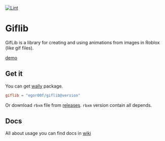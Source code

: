 [![Lint](https://github.com/Ukuroks-games/giflib/actions/workflows/Lint.yaml/badge.svg)](https://github.com/Ukuroks-games/giflib/actions/workflows/Lint.yaml)

# Giflib

GifLib is a library for creating and using animations from images in Roblox (like gif files).

[demo](https://www.roblox.com/games/128892026982338/Giflib-demo)

## Get it

You can get [wally](https://github.com/upliftgames/wally) package.
```toml
giflib = "egor00f/giflib@version"
```

Or download `rbxm` file from [releases](https://github.com/Ukuroks-games/giflib/releases). `rbxm` version contain all depends.

## Docs

All about usage you can find docs in [wiki](https://github.com/Ukuroks-games/giflib/wiki/Guide)

